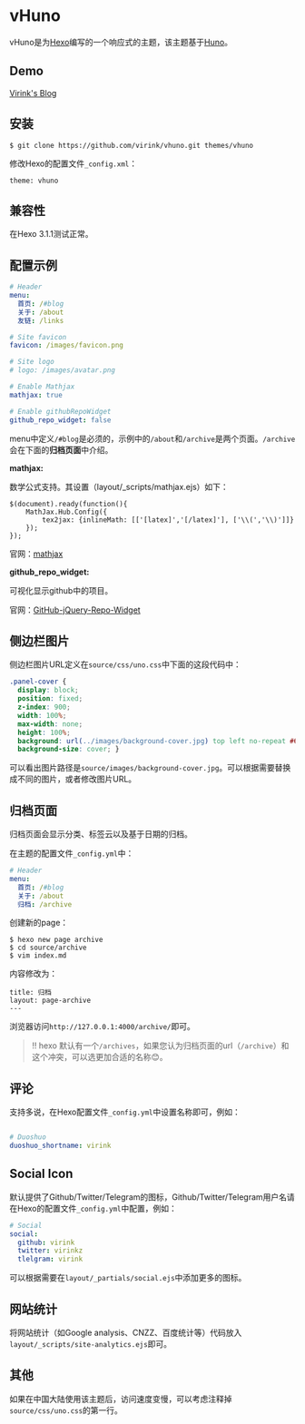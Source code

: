 # vHuno

vHuno是为[Hexo](http://hexo.io/)编写的一个响应式的主题，该主题基于[Huno](https://github.com/someus/huno/)。

## Demo

[Virink's Blog](https://www.virzz.com/)

## 安装

```plain
$ git clone https://github.com/virink/vhuno.git themes/vhuno
```

修改Hexo的配置文件`_config.xml`：
```plain
theme: vhuno
```

## 兼容性
在Hexo 3.1.1测试正常。

## 配置示例

```yaml
# Header
menu:
  首页: /#blog
  关于: /about
  友链: /links

# Site favicon
favicon: /images/favicon.png

# Site logo
# logo: /images/avatar.png

# Enable Mathjax
mathjax: true

# Enable githubRepoWidget
github_repo_widget: false
```

menu中定义`/#blog`是必须的，示例中的`/about`和`/archive`是两个页面。`/archive`会在下面的**归档页面**中介绍。

**mathjax:**

数学公式支持。其设置（layout/_scripts/mathjax.ejs）如下：
```
$(document).ready(function(){
    MathJax.Hub.Config({ 
        tex2jax: {inlineMath: [['[latex]','[/latex]'], ['\\(','\\)']]} 
    });
});
```

官网：[mathjax](https://www.mathjax.org/)


**github_repo_widget:**

可视化显示github中的项目。

官网：[GitHub-jQuery-Repo-Widget](https://github.com/JoelSutherland/GitHub-jQuery-Repo-Widget)


## 侧边栏图片
侧边栏图片URL定义在`source/css/uno.css`中下面的这段代码中：
```css
.panel-cover {
  display: block;
  position: fixed;
  z-index: 900;
  width: 100%;
  max-width: none;
  height: 100%;
  background: url(../images/background-cover.jpg) top left no-repeat #666666;
  background-size: cover; }
```

可以看出图片路径是`source/images/background-cover.jpg`。可以根据需要替换成不同的图片，或者修改图片URL。


## 归档页面
归档页面会显示分类、标签云以及基于日期的归档。

在主题的配置文件`_config.yml`中：
```yaml
# Header
menu:
  首页: /#blog
  关于: /about
  归档: /archive
```

创建新的page：
```plain
$ hexo new page archive
$ cd source/archive
$ vim index.md
```

内容修改为：
```
title: 归档
layout: page-archive
---
```

浏览器访问`http://127.0.0.1:4000/archive/`即可。

> !! hexo 默认有一个`/archives`，如果您认为归档页面的url（`/archive`）和这个冲突，可以选更加合适的名称:blush:。


## 评论
支持多说，在Hexo配置文件`_config.yml`中设置名称即可，例如：
```yaml

# Duoshuo
duoshuo_shortname: virink
```

## Social Icon
默认提供了Github/Twitter/Telegram的图标，Github/Twitter/Telegram用户名请在Hexo的配置文件`_config.yml`中配置，例如：
```yaml
# Social
social:
  github: virink
  twitter: virinkz
  tlelgram: virink
```

可以根据需要在`layout/_partials/social.ejs`中添加更多的图标。

## 网站统计
将网站统计（如Google analysis、CNZZ、百度统计等）代码放入`layout/_scripts/site-analytics.ejs`即可。

## 其他

如果在中国大陆使用该主题后，访问速度变慢，可以考虑注释掉`source/css/uno.css`的第一行。
